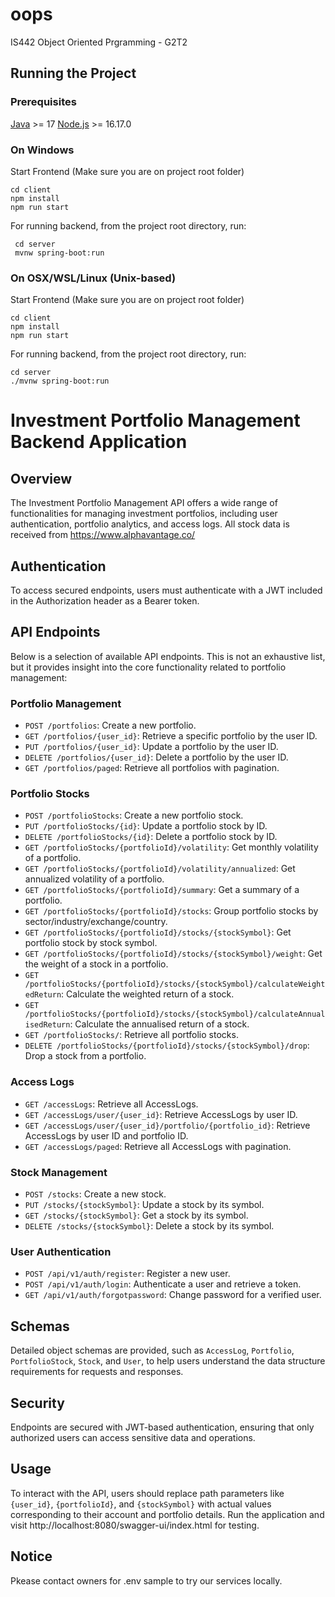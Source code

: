 # oops
IS442 Object Oriented Prgramming - G2T2

## Running the Project

### Prerequisites

[Java](https://www.oracle.com/java/technologies/downloads/#java17) >= 17
[Node.js](https://nodejs.org/en/download) >= 16.17.0

### On Windows

Start Frontend (Make sure you are on project root folder)

```shell
cd client
npm install
npm run start
```

For running backend, from the project root directory, run:
```shell
 cd server
 mvnw spring-boot:run
```

### On OSX/WSL/Linux (Unix-based)

Start Frontend (Make sure you are on project root folder)

```shell
cd client
npm install
npm run start
```

For running backend, from the project root directory, run:
```shell
cd server
./mvnw spring-boot:run
```

# Investment Portfolio Management Backend Application

## Overview
The Investment Portfolio Management API offers a wide range of functionalities for managing investment portfolios, including user authentication, portfolio analytics, and access logs. All stock data is received from https://www.alphavantage.co/

## Authentication
To access secured endpoints, users must authenticate with a JWT included in the Authorization header as a Bearer token.

## API Endpoints
Below is a selection of available API endpoints. This is not an exhaustive list, but it provides insight into the core functionality related to portfolio management:

### Portfolio Management
- `POST /portfolios`: Create a new portfolio.
- `GET /portfolios/{user_id}`: Retrieve a specific portfolio by the user ID.
- `PUT /portfolios/{user_id}`: Update a portfolio by the user ID.
- `DELETE /portfolios/{user_id}`: Delete a portfolio by the user ID.
- `GET /portfolios/paged`: Retrieve all portfolios with pagination.

### Portfolio Stocks
- `POST /portfolioStocks`: Create a new portfolio stock.
- `PUT /portfolioStocks/{id}`: Update a portfolio stock by ID.
- `DELETE /portfolioStocks/{id}`: Delete a portfolio stock by ID.
- `GET /portfolioStocks/{portfolioId}/volatility`: Get monthly volatility of a portfolio.
- `GET /portfolioStocks/{portfolioId}/volatility/annualized`: Get annualized volatility of a portfolio.
- `GET /portfolioStocks/{portfolioId}/summary`: Get a summary of a portfolio.
- `GET /portfolioStocks/{portfolioId}/stocks`: Group portfolio stocks by sector/industry/exchange/country.
- `GET /portfolioStocks/{portfolioId}/stocks/{stockSymbol}`: Get portfolio stock by stock symbol.
- `GET /portfolioStocks/{portfolioId}/stocks/{stockSymbol}/weight`: Get the weight of a stock in a portfolio.
- `GET /portfolioStocks/{portfolioId}/stocks/{stockSymbol}/calculateWeightedReturn`: Calculate the weighted return of a stock.
- `GET /portfolioStocks/{portfolioId}/stocks/{stockSymbol}/calculateAnnualisedReturn`: Calculate the annualised return of a stock.
- `GET /portfolioStocks/`: Retrieve all portfolio stocks.
- `DELETE /portfolioStocks/{portfolioId}/stocks/{stockSymbol}/drop`: Drop a stock from a portfolio.
  
### Access Logs
- `GET /accessLogs`: Retrieve all AccessLogs.
- `GET /accessLogs/user/{user_id}`: Retrieve AccessLogs by user ID.
- `GET /accessLogs/user/{user_id}/portfolio/{portfolio_id}`: Retrieve AccessLogs by user ID and portfolio ID.
- `GET /accessLogs/paged`: Retrieve all AccessLogs with pagination.

### Stock Management
- `POST /stocks`: Create a new stock.
- `PUT /stocks/{stockSymbol}`: Update a stock by its symbol.
- `GET /stocks/{stockSymbol}`: Get a stock by its symbol.
- `DELETE /stocks/{stockSymbol}`: Delete a stock by its symbol.
  
### User Authentication
- `POST /api/v1/auth/register`: Register a new user.
- `POST /api/v1/auth/login`: Authenticate a user and retrieve a token.
- `GET /api/v1/auth/forgotpassword`: Change password for a verified user.

## Schemas
Detailed object schemas are provided, such as `AccessLog`, `Portfolio`, `PortfolioStock`, `Stock`, and `User`, to help users understand the data structure requirements for requests and responses.

## Security
Endpoints are secured with JWT-based authentication, ensuring that only authorized users can access sensitive data and operations.

## Usage
To interact with the API, users should replace path parameters like `{user_id}`, `{portfolioId}`, and `{stockSymbol}` with actual values corresponding to their account and portfolio details. Run the application and visit http://localhost:8080/swagger-ui/index.html for testing.

## Notice
Pkease contact owners for .env sample to try our services locally.

